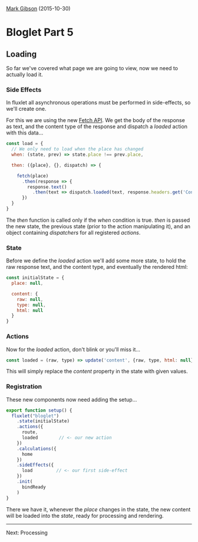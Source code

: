 [Mark Gibson](https://github.com/jollytoad) (2015-10-30)

# Bloglet Part 5

## Loading

So far we've covered what page we are going to view, now we need to actually load
it.

### Side Effects

In fluxlet all asynchronous operations must be performed in side-effects, so
we'll create one.

For this we are using the new [Fetch API](https://fetch.spec.whatwg.org/).
We get the body of the response as text, and the content type of the response
and dispatch a *loaded* action with this data...

```js
const load = {
  // We only need to load when the place has changed
  when: (state, prev) => state.place !== prev.place,

  then: ({place}, {}, dispatch) => {

    fetch(place)
      .then(response => {
        response.text()
          .then(text => dispatch.loaded(text, response.headers.get('Content-Type')))
      })
  }
}
```

The *then* function is called only if the *when* condition is true. *then* is
passed the new state, the previous state (prior to the action manipulating it),
and an object containing *dispatchers* for all registered *actions*.

### State

Before we define the *loaded* action we'll add some more state, to hold the raw
response text, and the content type, and eventually the rendered html:

```js
const initialState = {
  place: null,

  content: {
    raw: null,
    type: null,
    html: null
  }
}
```

### Actions

Now for the *loaded* action, don't blink or you'll miss it...

```js
const loaded = (raw, type) => update('content', {raw, type, html: null})
```

This will simply replace the *content* property in the state with given values.

### Registration

These new components now need adding the setup...

```js
export function setup() {
  fluxlet("bloglet")
    .state(initialState)
    .actions({
      route,
      loaded        // <- our new action
    })
    .calculations({
      home
    })
    .sideEffects({
      load         // <- our first side-effect
    })
    .init(
      bindReady
    )
}
```

There we have it, whenever the *place* changes in the state, the new content
will be loaded into the *state*, ready for processing and rendering.

---
Next: Processing
